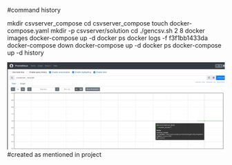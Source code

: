 #command history

mkdir csvserver_compose
cd csvserver_compose
touch docker-compose.yaml
mkdir -p csvserver/solution
cd
./gencsv.sh 2 8
docker images
docker-compose up -d
docker ps
docker logs -f f3f1bb1433da
docker-compose down
docker-compose up -d
docker ps
docker-compose up -d
history

![alt text](image.png) #created as mentioned in project